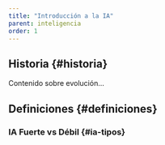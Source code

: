 ```yaml
---
title: "Introducción a la IA"
parent: inteligencia
order: 1
---
```


## Historia {#historia}
Contenido sobre evolución...

## Definiciones {#definiciones}
### IA Fuerte vs Débil {#ia-tipos}
